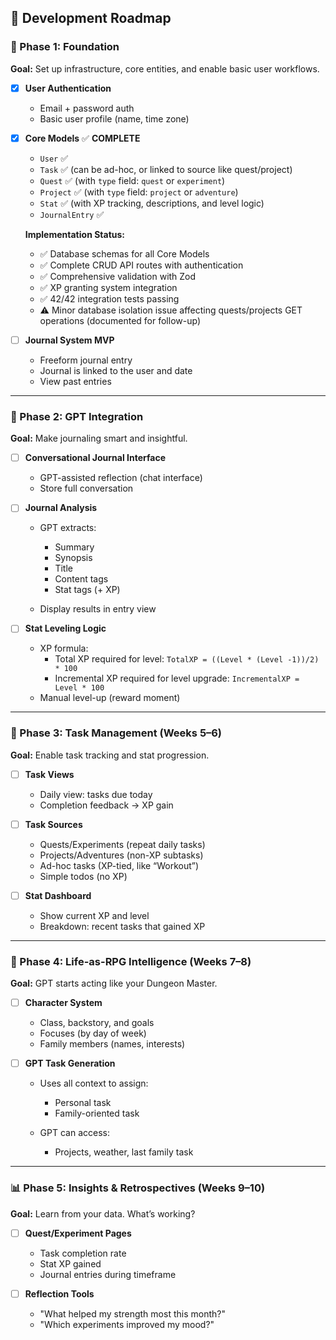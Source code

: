 ## 🚧 Development Roadmap

### 🧱 Phase 1: Foundation

**Goal:** Set up infrastructure, core entities, and enable basic user workflows.

* [x] **User Authentication**

  * Email + password auth
  * Basic user profile (name, time zone)

* [x] **Core Models** ✅ **COMPLETE**

  * `User` ✅
  * `Task` ✅ (can be ad-hoc, or linked to source like quest/project)
  * `Quest` ✅ (with `type` field: `quest` or `experiment`)
  * `Project` ✅ (with `type` field: `project` or `adventure`)
  * `Stat` ✅ (with XP tracking, descriptions, and level logic)
  * `JournalEntry` ✅

  **Implementation Status:**
  * ✅ Database schemas for all Core Models
  * ✅ Complete CRUD API routes with authentication
  * ✅ Comprehensive validation with Zod
  * ✅ XP granting system integration
  * ✅ 42/42 integration tests passing
  * ⚠️ Minor database isolation issue affecting quests/projects GET operations (documented for follow-up)

* [ ] **Journal System MVP**

  * Freeform journal entry
  * Journal is linked to the user and date
  * View past entries

---

### 🧠 Phase 2: GPT Integration

**Goal:** Make journaling smart and insightful.

* [ ] **Conversational Journal Interface**

  * GPT-assisted reflection (chat interface)
  * Store full conversation

* [ ] **Journal Analysis**

  * GPT extracts:

    * Summary
    * Synopsis
    * Title
    * Content tags
    * Stat tags (+ XP)
  * Display results in entry view

* [ ] **Stat Leveling Logic**

  * XP formula:
    * Total XP required for level: `TotalXP = ((Level * (Level -1))/2) * 100`
    * Incremental XP required for level upgrade: `IncrementalXP = Level * 100`
  * Manual level-up (reward moment)

---

### 🧭 Phase 3: Task Management (Weeks 5–6)

**Goal:** Enable task tracking and stat progression.

* [ ] **Task Views**

  * Daily view: tasks due today
  * Completion feedback → XP gain

* [ ] **Task Sources**

  * Quests/Experiments (repeat daily tasks)
  * Projects/Adventures (non-XP subtasks)
  * Ad-hoc tasks (XP-tied, like “Workout”)
  * Simple todos (no XP)

* [ ] **Stat Dashboard**

  * Show current XP and level
  * Breakdown: recent tasks that gained XP

---

### 🧙 Phase 4: Life-as-RPG Intelligence (Weeks 7–8)

**Goal:** GPT starts acting like your Dungeon Master.

* [ ] **Character System**

  * Class, backstory, and goals
  * Focuses (by day of week)
  * Family members (names, interests)

* [ ] **GPT Task Generation**

  * Uses all context to assign:

    * Personal task
    * Family-oriented task
  * GPT can access:

    * Projects, weather, last family task

---

### 📊 Phase 5: Insights & Retrospectives (Weeks 9–10)

**Goal:** Learn from your data. What’s working?

* [ ] **Quest/Experiment Pages**

  * Task completion rate
  * Stat XP gained
  * Journal entries during timeframe

* [ ] **Reflection Tools**

  * "What helped my strength most this month?"
  * "Which experiments improved my mood?"
